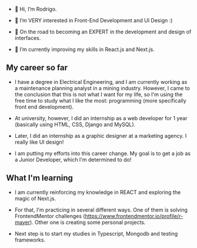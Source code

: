 - 👋 Hi, I’m Rodrigo.

- 👀 I’m VERY interested in Front-End Development and UI Design :)

- 🚀 On the road to becoming an EXPERT in the development and design of interfaces.

- 🌱 I’m currently improving my skills in React.js and Next.js.


## My career so far

- I have a degree in Electrical Engineering, and I am currently working as a maintenance planning analyst in a mining industry. However, I came to the conclusion that this is not what I want for my life, so I'm using the free time to study what I like the most: programming (more specifically front end development).

- At university, however, I did an internship as a web developer for 1 year (basically using HTML, CSS, Django and MySQL).

- Later, I did an internship as a graphic designer at a marketing agency. I really like UI design!

- I am putting my efforts into this career change. My goal is to get a job as a Junior Developer, which I'm determined to do!

## What I'm learning

- I am currently reinforcing my knowledge in REACT and exploring the magic of Next.js.

- For that, I'm practicing in several different ways. One of them is solving FrontendMentor challenges (https://www.frontendmentor.io/profile/r-mayer). Other one is creating some personal projects.

- Next step is to start my studies in Typescript, Mongodb and testing frameworks. 


<!---
r-mayer/r-mayer is a ✨ special ✨ repository because its `README.md` (this file) appears on your GitHub profile.
You can click the Preview link to take a look at your changes.
--->
